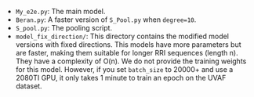 - `My_e2e.py`: The main model.
- `Beran.py`: A faster version of `S_Pool.py` when `degree=10`.
- `S_pool.py`: The pooling script.
- `model_fix_direction/`: This directory contains the modified model versions with fixed directions. This models have more parameters but are faster, making them suitable for longer RRI sequences (length n). They have a complexity of O(n). We do not provide the training weights for this model. However, if you set `batch_size` to 20000+ and use a 2080TI GPU, it only takes 1 minute to train an epoch on the UVAF dataset.
